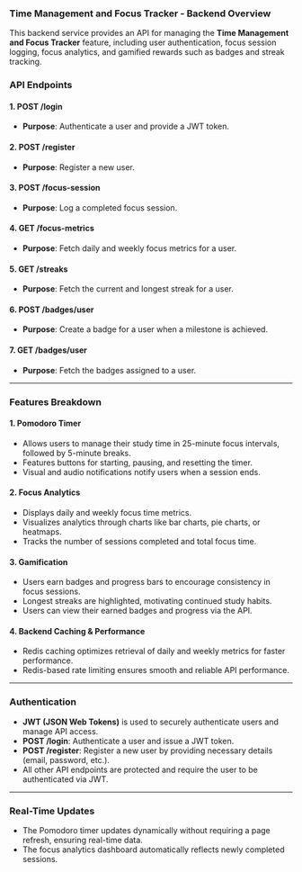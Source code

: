 ### Time Management and Focus Tracker - Backend Overview

This backend service provides an API for managing the **Time Management and Focus Tracker** feature, including user authentication, focus session logging, focus analytics, and gamified rewards such as badges and streak tracking.

### API Endpoints

#### 1. **POST /login**
   - **Purpose**: Authenticate a user and provide a JWT token.

#### 2. **POST /register**
   - **Purpose**: Register a new user.

#### 3. **POST /focus-session**
   - **Purpose**: Log a completed focus session.

#### 4. **GET /focus-metrics**
   - **Purpose**: Fetch daily and weekly focus metrics for a user.

#### 5. **GET /streaks**
   - **Purpose**: Fetch the current and longest streak for a user.

#### 6. **POST /badges/user**
   - **Purpose**: Create a badge for a user when a milestone is achieved.

#### 7. **GET /badges/user**
   - **Purpose**: Fetch the badges assigned to a user.

---

### Features Breakdown

#### 1. **Pomodoro Timer**
   - Allows users to manage their study time in 25-minute focus intervals, followed by 5-minute breaks.
   - Features buttons for starting, pausing, and resetting the timer.
   - Visual and audio notifications notify users when a session ends.

#### 2. **Focus Analytics**
   - Displays daily and weekly focus time metrics.
   - Visualizes analytics through charts like bar charts, pie charts, or heatmaps.
   - Tracks the number of sessions completed and total focus time.

#### 3. **Gamification**
   - Users earn badges and progress bars to encourage consistency in focus sessions.
   - Longest streaks are highlighted, motivating continued study habits.
   - Users can view their earned badges and progress via the API.

#### 4. **Backend Caching & Performance**
   - Redis caching optimizes retrieval of daily and weekly metrics for faster performance.
   - Redis-based rate limiting ensures smooth and reliable API performance.

---

### Authentication

- **JWT (JSON Web Tokens)** is used to securely authenticate users and manage API access.
- **POST /login**: Authenticate a user and issue a JWT token.
- **POST /register**: Register a new user by providing necessary details (email, password, etc.).
- All other API endpoints are protected and require the user to be authenticated via JWT.

---

### Real-Time Updates

- The Pomodoro timer updates dynamically without requiring a page refresh, ensuring real-time data.
- The focus analytics dashboard automatically reflects newly completed sessions.
